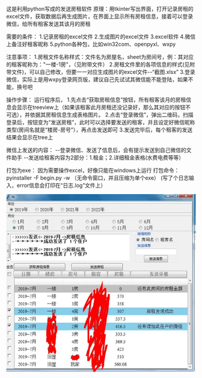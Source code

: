 这是利用python写成的发送房租软件
原理：用tkinter写出界面，打开记录房租的excel文件，获取数据后再生成图片，在界面上显示所有房租信息，接着可以登录微信，给所有租客发送其该月的房租

需要的条件：
1.记录房租的excel文件
2.生成图片的excel文件
3.excel软件
4.微信上备注好租客昵称
5.python各种包，比如win32com、openpyxl、wxpy

注意事项：
1.房租文件名称样式：文件名为房屋名，sheet为房间号，例：其对应的租客昵称为："一楼-1房"，（见附带文件）
2.房租文件里的各项信息的样式(见附带文件)，可以自己修改，但要一一对应生成图片的excel文件--“截图.xlsx”
3.登录微信，实际上是用wxpy登录网页版，建议自己先试试其微信能不能登陆，如果不能，换号吧

操作步骤：
运行程序后，
1.先点击“获取房租信息”按钮，所有租客该月的房租信息会显示在treeview上（如果该租客此月房租还没记录好，那么其对应的按钮不可选），并依据其房租信息生成表格图片。
2.点击“登录微信”，弹出二维码，扫描登录后，按钮变为“发送房租”，此时可以选择要发送的租客，并且设定好微信昵称类型(房间名就是“楼房-房号”），再点击发送即可
3.发送完毕后，每个租客的发送结果会显示在tree上

微信上发送的内容：
--登录微信、发送了信息后，会有提示发送到自己微信的文件助手
--发送给租客内容为2部分：1.租金；2.详细租金表格(水费电费等等）

打包为exe：
因为需要操作excel，好像只能在windows上运行
打包命令：pyinstaller -F begin.py -w （无命令窗口，并且压缩为单个exe）
(写了个日志输入，error信息会打印在“日志.log”文件上）

![image](https://github.com/zhishiluguoliu6/Send-rent-to-tenants-on-Wechat-/blob/master/%E7%A4%BA%E4%BE%8B%E5%9B%BE%E7%89%87/%E5%8F%91%E9%80%81%E4%BF%A1%E6%81%AF.jpg)
